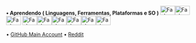 
**• Aprendendo ( Linguagens, Ferramentas, Plataformas e SO )**  <img  alt="FaeL-JAVA" height="25" width="40" src="https://cdn.jsdelivr.net/gh/devicons/devicon/icons/java/java-original.svg" /><img  alt="FaeL-HTML" height="25" width="40" src="https://cdn.jsdelivr.net/gh/devicons/devicon/icons/html5/html5-original.svg" /><img  alt="FaeL-CSS" height="25" width="40" src="https://cdn.jsdelivr.net/gh/devicons/devicon/icons/css3/css3-original.svg" />  <img  alt="FaeL-VSCODE" height="25" width="40" src="https://cdn.jsdelivr.net/gh/devicons/devicon/icons/vscode/vscode-original.svg" /><img  alt="FaeL-AndroidStudio" height="25" width="40" src="https://cdn.jsdelivr.net/gh/devicons/devicon/icons/androidstudio/androidstudio-original.svg" /><img  alt="FaeL-AdobeIllustrator" height="25" width="40" src="https://cdn.jsdelivr.net/gh/devicons/devicon/icons/illustrator/illustrator-plain.svg" /><img  alt="FaeL-AdobePhotoshop" height="25" width="40" src="https://cdn.jsdelivr.net/gh/devicons/devicon/icons/photoshop/photoshop-plain.svg" /><img  alt="FaeL-Linux" height="25" width="40" src="https://cdn.jsdelivr.net/gh/devicons/devicon/icons/linux/linux-original.svg"><img  alt="FaeL-Windows" height="25" width="40" src="https://cdn.jsdelivr.net/gh/devicons/devicon/icons/windows8/windows8-original.svg">

•  <a href="https://github.com/faelfinger">GitHub Main Account</a>  •  <a href="https://www.reddit.com/user/GoticoAgricola">Reddit</a>
  



